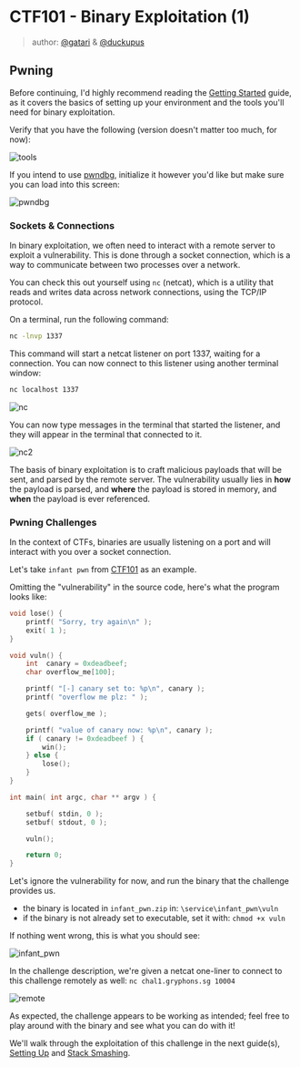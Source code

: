 # CTF101 - Binary Exploitation (1)
> author: [@gatari](https://github.com/gatariee) & [@duckupus](https://github.com/duckupus)

## Pwning
Before continuing, I'd highly recommend reading the [Getting Started](./README.md) guide, as it covers the basics of setting up your environment and the tools you'll need for binary exploitation.

Verify that you have the following (version doesn't matter too much, for now):

![tools](https://i.gyazo.com/4c7dbeef0fe146cf4d39b096cc59e6bc.png)

If you intend to use [pwndbg](https://github.com/pwndbg/pwndbg), initialize it however you'd like but make sure you can load into this screen:

![pwndbg](https://i.gyazo.com/45594f5c0901aa9bb3d9a631fd12acbd.png)

### Sockets & Connections
In binary exploitation, we often need to interact with a remote server to exploit a vulnerability. This is done through a socket connection, which is a way to communicate between two processes over a network.

You can check this out yourself using `nc` (netcat), which is a utility that reads and writes data across network connections, using the TCP/IP protocol.

On a terminal, run the following command:
```bash
nc -lnvp 1337
```

This command will start a netcat listener on port 1337, waiting for a connection. You can now connect to this listener using another terminal window:
```bash
nc localhost 1337
```

![nc](https://i.gyazo.com/30c185275786f7da77c8c19632871173.png)

You can now type messages in the terminal that started the listener, and they will appear in the terminal that connected to it.

![nc2](https://i.gyazo.com/880fbf1a745d4f17bcf8347343f6d157.png)

The basis of binary exploitation is to craft malicious payloads that will be sent, and parsed by the remote server. The vulnerability usually lies in **how** the payload is parsed, and **where** the payload is stored in memory, and **when** the payload is ever referenced.

### Pwning Challenges
In the context of CTFs, binaries are usually listening on a port and will interact with you over a socket connection. 

Let's take `infant pwn` from [CTF101](https://ctf.gryphons.sg/) as an example.

Omitting the "vulnerability" in the source code, here's what the program looks like:

```c
void lose() {
    printf( "Sorry, try again\n" );
    exit( 1 );
}

void vuln() {
    int  canary = 0xdeadbeef;
    char overflow_me[100];

    printf( "[-] canary set to: %p\n", canary );
    printf( "overflow me plz: " );

    gets( overflow_me );

    printf( "value of canary now: %p\n", canary );
    if ( canary != 0xdeadbeef ) {
        win();
    } else {
        lose();
    }
}

int main( int argc, char ** argv ) {

    setbuf( stdin, 0 );
    setbuf( stdout, 0 );

    vuln();

    return 0;
}
```

Let's ignore the vulnerability for now, and run the binary that the challenge provides us.
* the binary is located in `infant_pwn.zip` in: `\service\infant_pwn\vuln`
* if the binary is not already set to executable, set it with: `chmod +x vuln`

If nothing went wrong, this is what you should see:

![infant_pwn](https://i.gyazo.com/37e5e4c7fb5168293998aaeb720d6b25.png)

In the challenge description, we're given a netcat one-liner to connect to this challenge remotely as well: `nc chal1.gryphons.sg 10004`

![remote](https://i.gyazo.com/e063718e29445185cd4ca43e9bd703d0.png)

As expected, the challenge appears to be working as intended; feel free to play around with the binary and see what you can do with it!

We'll walk through the exploitation of this challenge in the next guide(s), [Setting Up](./2.%20Setting%20Up.md) and [Stack Smashing](./3.%20Stack%20Smashing.md).

